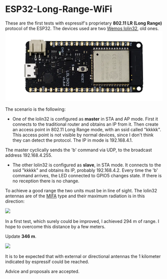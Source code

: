 # ESP32-Long-Range-WiFi

These are the first tests with espressif's proprietary **802.11 LR (Long Range)** protocol of the ESP32.
The devices used are two [Wemos lolin32](https://wiki.wemos.cc/products:lolin32:lolin32), old ones.
![](wemos_lolin32_t.webp)

The scenario is the following:

* One of the lolin32 is configured as **master** in STA and AP mode. First it connects to the traditional router and obtains an IP from it. Then create an access point in 802.11 Long Range mode, with an ssid called "kkkkk". This access point is not visible by normal devices, since I don't think they can detect the protocol. The IP in mode is 192.168.4.1.

The master cyclically sends the 'b' command via UDP, to the broadcast address 192.168.4.255.

* The other lolin32 is configured as **slave**, in STA mode. It connects to the ssid "kkkkk" and obtains its IP, probably 192.168.4.2.
Every time the 'b' command arrives, the LED connected to GPIO5 changes state. If there is no reception there is no change.

To achieve a good range the two units must be in line of sight. The lolin32 antennas are of the [MIFA](https://en.wikipedia.org/wiki/Inverted-F_antenna) type and their maximum radiation is in this direction:

![](https://encrypted-tbn0.gstatic.com/images?q=tbn:ANd9GcRC79ql3CHAhfLjbrxUMksoLZ9WpQKKgsQRn848KdDWiLN4QdE_5A)

In a first test, which surely could be improved, I achieved 294 m of range. I hope to overcome this distance by a few meters. 

Update **346 m**.

![](https://pbs.twimg.com/media/DiDnwA8X4AAGyLf.jpg)

It is to be expected that with external or directional antennas the 1 kilometer indicated by espressif could be reached.

Advice and proposals are accepted.
